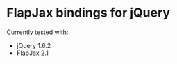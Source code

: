 FlapJax bindings for jQuery
===========================

Currently tested with:
- jQuery 1.6.2
- FlapJax 2.1